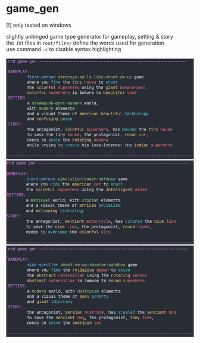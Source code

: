 
# game_gen

[!] only tested on windows <br>

slightly unhinged game type generator for gameplay, setting  & story <br>
the .txt files in `root/files/` define the words used for generation <br>
use command `-c` to disable syntax highlighting <br>
<br>
<img src="https://github.com/phil-stein/game_gen/blob/main/files/screenshots/screenshot_03.PNG" alt="logo" width="600"> <br>
<img src="https://github.com/phil-stein/game_gen/blob/main/files/screenshots/screenshot_02.PNG" alt="logo" width="600"> <br>
<img src="https://github.com/phil-stein/game_gen/blob/main/files/screenshots/screenshot_01.PNG" alt="logo" width="600"> <br>
 

